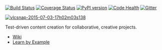 [![Build Status][travis-image]][travis-link]
[![Coverage Status][cover-image]][cover-link]
[![PyPI version][pypi-image]][pypi-link]
[![Code Health][landscape-image]][landscape-repo]
[![Gitter][gitter-image]][chat]

[![vlcsnap-2015-07-03-17h02m03s138](https://cloud.githubusercontent.com/assets/2152766/8504730/69ac7ebc-21ce-11e5-8dbd-68571e7b702c.png)](https://www.youtube.com/watch?v=j5uUTW702-U)

Test-driven content creation for collaborative, creative projects.

- [Wiki][wiki]
- [Learn by Example][example]

[example]: http://www.pyblish.com/example
[wiki]: https://github.com/pyblish/pyblish/wiki
[chat]: https://gitter.im/pyblish/pyblish?utm_source=badge&utm_medium=badge&utm_campaign=pr-badge&utm_content=badge

[travis-image]: https://travis-ci.org/pyblish/pyblish.svg?branch=master
[travis-link]: https://travis-ci.org/pyblish/pyblish
[cover-image]: https://coveralls.io/repos/pyblish/pyblish/badge.svg
[cover-link]: https://coveralls.io/r/pyblish/pyblish
[pypi-image]: https://badge.fury.io/py/pyblish.svg
[pypi-link]: http://badge.fury.io/py/pyblish
[landscape-image]: https://landscape.io/github/pyblish/pyblish/master/landscape.png
[landscape-repo]: https://landscape.io/github/pyblish/pyblish/master
[gitter-image]: https://badges.gitter.im/Join%20Chat.svg